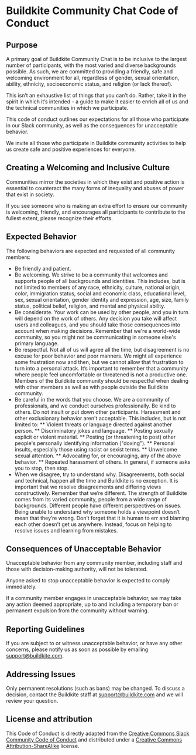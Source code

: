 # Buildkite Community Chat Code of Conduct

## Purpose

A primary goal of Buildkite Community Chat is to be inclusive to the largest number of participants, with the most varied and diverse backgrounds possible. As such, we are committed to providing a friendly, safe and welcoming environment for all, regardless of gender, sexual orientation, ability, ethnicity, socioeconomic status, and religion (or lack thereof).

This isn’t an exhaustive list of things that you can’t do. Rather, take it in the spirit in which it’s intended - a guide to make it easier to enrich all of us and the technical communities in which we participate.

This code of conduct outlines our expectations for all those who participate in our Slack community, as well as the consequences for unacceptable behavior.

We invite all those who participate in Buildkite community activities to help us create safe and positive experiences for everyone.

## Creating a Welcoming and Inclusive Culture

Communities mirror the societies in which they exist and positive action is essential to counteract the many forms of inequality and abuses of power that exist in society.

If you see someone who is making an extra effort to ensure our community is welcoming, friendly, and encourages all participants to contribute to the fullest extent, please recognize their efforts.

## Expected Behavior

The following behaviors are expected and requested of all community members:

* Be friendly and patient.
* Be welcoming. We strive to be a community that welcomes and supports people of all backgrounds and identities. This includes, but is not limited to members of any race, ethnicity, culture, national origin, color, immigration status, social and economic class, educational level, sex, sexual orientation, gender identity and expression, age, size, family status, political belief, religion, and mental and physical ability.
* Be considerate. Your work can be used by other people, and you in turn will depend on the work of others. Any decision you take will affect users and colleagues, and you should take those consequences into account when making decisions. Remember that we're a world-wide community, so you might not be communicating in someone else's primary language.
* Be respectful. Not all of us will agree all the time, but disagreement is no excuse for poor behavior and poor manners. We might all experience some frustration now and then, but we cannot allow that frustration to turn into a personal attack. It’s important to remember that a community where people feel uncomfortable or threatened is not a productive one. Members of the Buildkite community should be respectful when dealing with other members as well as with people outside the Buildkite community.
* Be careful in the words that you choose. We are a community of professionals, and we conduct ourselves professionally. Be kind to others. Do not insult or put down other participants. Harassment and other exclusionary behavior aren't acceptable. This includes, but is not limited to:
** Violent threats or language directed against another person.
** Discriminatory jokes and language.
** Posting sexually explicit or violent material.
** Posting (or threatening to post) other people's personally identifying information ("doxing").
** Personal insults, especially those using racist or sexist terms.
** Unwelcome sexual attention.
** Advocating for, or encouraging, any of the above behavior.
** Repeated harassment of others. In general, if someone asks you to stop, then stop.
* When we disagree, try to understand why. Disagreements, both social and technical, happen all the time and Buildkite is no exception. It is important that we resolve disagreements and differing views constructively. Remember that we’re different. The strength of Buildkite comes from its varied community, people from a wide range of backgrounds. Different people have different perspectives on issues. Being unable to understand why someone holds a viewpoint doesn’t mean that they’re wrong. Don’t forget that it is human to err and blaming each other doesn’t get us anywhere. Instead, focus on helping to resolve issues and learning from mistakes.

## Consequences of Unacceptable Behavior

Unacceptable behavior from any community member, including staff and those with decision-making authority, will not be tolerated.

Anyone asked to stop unacceptable behavior is expected to comply immediately.

If a community member engages in unacceptable behavior, we may take any action deemed appropriate, up to and including a temporary ban or permanent expulsion from the community without warning.

## Reporting Guidelines

If you are subject to or witness unacceptable behavior, or have any other concerns, please notify us as soon as possible by emailing support@buildkite.com.

## Addressing Issues

Only permanent resolutions (such as bans) may be changed. To discuss a decision, contact the Buildkite staff at support@buildkite.com and we will review your question.

## License and attribution

This Code of Conduct is directly adapted from the [Creative Commons Slack Community Code of Conduct](https://wiki.creativecommons.org/wiki/Slack/Code_of_Conduct) and distributed under a [Creative Commons Attribution-ShareAlike](https://creativecommons.org/licenses/by-sa/4.0/) license.
